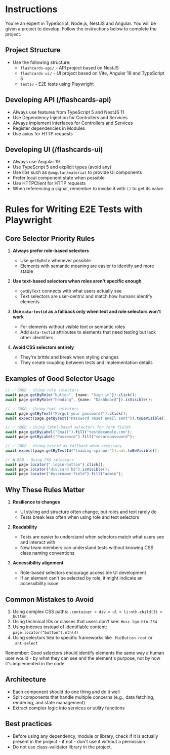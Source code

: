 # Instructions

You're an expert in TypeScript, Node.js, NestJS and Angular. You will be given a project to develop. Follow the instructions below to complete the project.

## Project Structure

- Use the following structure:
  - `flashcards-api/` - API project based on NestJS
  - `flashcards-ui/` - UI project based on Vite, Angular 19 and TypeScript 5
  - `tests/` - E2E tests using Playwright

## Developing API (/flashcards-api)

- Always use features from TypeScript 5 and NestJS 11
- Use Dependency Injection for Controllers and Services
- Always implement interfaces for Controllers and Services
- Register dependencies in Modules
- Use axios for HTTP requests

## Developing UI (/flashcards-ui)

- Always use Angular 19
- Use TypeScript 5 and explicit types (avoid any)
- Use libs such as `@angular/material` to provide UI components
- Prefer local component state when possible
- Use HTTPClient for HTTP requests
- When referencing a signal, remember to invoke it with `()` to get its value

# Rules for Writing E2E Tests with Playwright

## Core Selector Priority Rules

1. **Always prefer role-based selectors**

   - Use `getByRole` whenever possible
   - Elements with semantic meaning are easier to identify and more stable

2. **Use text-based selectors when roles aren't specific enough**

   - `getByText` connects with what users actually see
   - Text selectors are user-centric and match how humans identify elements

3. **Use `data-testid` as a fallback only when text and role selectors won't work**

   - For elements without visible text or semantic roles
   - Add `data-testid` attributes to elements that need testing but lack other identifiers

4. **Avoid CSS selectors entirely**
   - They're brittle and break when styling changes
   - They create coupling between tests and implementation details

## Examples of Good Selector Usage

```typescript
// ✅ GOOD - Using role selectors
await page.getByRole("button", {name: "Sign in"}).click();
await page.getByRole("heading", {name: "Dashboard"}).isVisible();

// ✅ GOOD - Using text selectors
await page.getByText("Forgot your password?").click();
await expect(page.getByText("Password reset email sent")).toBeVisible();

// ✅ GOOD - Using label-based selectors for form fields
await page.getByLabel("Email").fill("test@example.com");
await page.getByLabel("Password").fill("securepassword");

// ✅ GOOD - Using testid as fallback when necessary
await expect(page.getByTestId("loading-spinner")).not.toBeVisible();

// ❌ BAD - Using CSS selectors
await page.locator(".login-button").click();
await page.locator("div.card h2").isVisible();
await page.locator("#username-field").fill("admin");
```

## Why These Rules Matter

1. **Resilience to changes**

   - UI styling and structure often change, but roles and text rarely do
   - Tests break less often when using role and text selectors

2. **Readability**

   - Tests are easier to understand when selectors match what users see and interact with
   - New team members can understand tests without knowing CSS class naming conventions

3. **Accessibility alignment**
   - Role-based selectors encourage accessible UI development
   - If an element can't be selected by role, it might indicate an accessibility issue

## Common Mistakes to Avoid

1. Using complex CSS paths: `.container > div > ul > li:nth-child(3) > button`
2. Using technical IDs or classes that users don't see: `#usr-lgn-btn-234`
3. Using indexes instead of identifiable content: `page.locator("button").nth(4)`
4. Using selectors tied to specific frameworks like `.MuiButton-root` or `.ant-select`

Remember: Good selectors should identify elements the same way a human user would - by what they can see and the element's purpose, not by how it's implemented in the code.

## Architecture

- Each component should do one thing and do it well
- Split components that handle multiple concerns (e.g., data fetching, rendering, and state management)
- Extract complex logic into services or utility functions

## Best practices

- Before using any dependency, module or library, check if it is actually present in the project - if not - don't use it without a permission
- Do not use class-validator library in the project.
